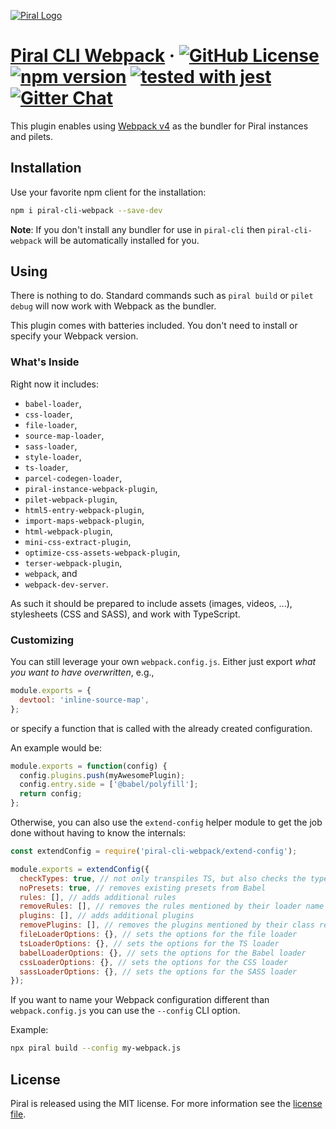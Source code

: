 [![Piral Logo](https://github.com/smapiot/piral/raw/main/docs/assets/logo.png)](https://piral.io)

# [Piral CLI Webpack](https://piral.io) &middot; [![GitHub License](https://img.shields.io/badge/license-MIT-blue.svg)](https://github.com/smapiot/piral-cli-webpack/blob/main/LICENSE) [![npm version](https://img.shields.io/npm/v/piral-cli-webpack.svg?style=flat)](https://www.npmjs.com/package/piral-cli-webpack) [![tested with jest](https://img.shields.io/badge/tested_with-jest-99424f.svg)](https://jestjs.io) [![Gitter Chat](https://badges.gitter.im/gitterHQ/gitter.png)](https://gitter.im/piral-io/community)

This plugin enables using [Webpack v4](https://webpack.js.org) as the bundler for Piral instances and pilets.

## Installation

Use your favorite npm client for the installation:

```sh
npm i piral-cli-webpack --save-dev
```

**Note**: If you don't install any bundler for use in `piral-cli` then `piral-cli-webpack` will be automatically installed for you.

## Using

There is nothing to do. Standard commands such as `piral build` or `pilet debug` will now work with Webpack as the bundler.

This plugin comes with batteries included. You don't need to install or specify your Webpack version.

### What's Inside

Right now it includes:

- `babel-loader`,
- `css-loader`,
- `file-loader`,
- `source-map-loader`,
- `sass-loader`,
- `style-loader`,
- `ts-loader`,
- `parcel-codegen-loader`,
- `piral-instance-webpack-plugin`,
- `pilet-webpack-plugin`,
- `html5-entry-webpack-plugin`,
- `import-maps-webpack-plugin`,
- `html-webpack-plugin`,
- `mini-css-extract-plugin`,
- `optimize-css-assets-webpack-plugin`,
- `terser-webpack-plugin`,
- `webpack`, and
- `webpack-dev-server`.

As such it should be prepared to include assets (images, videos, ...), stylesheets (CSS and SASS), and work with TypeScript.

### Customizing

You can still leverage your own `webpack.config.js`. Either just export *what you want to have overwritten*, e.g.,

```js
module.exports = {
  devtool: 'inline-source-map',
};
```

or specify a function that is called with the already created configuration.

An example would be:

```js
module.exports = function(config) {
  config.plugins.push(myAwesomePlugin);
  config.entry.side = ['@babel/polyfill'];
  return config;
};
```

Otherwise, you can also use the `extend-config` helper module to get the job done without having to know the internals:

```js
const extendConfig = require('piral-cli-webpack/extend-config');

module.exports = extendConfig({
  checkTypes: true, // not only transpiles TS, but also checks the types
  noPresets: true, // removes existing presets from Babel
  rules: [], // adds additional rules
  removeRules: [], // removes the rules mentioned by their loader name
  plugins: [], // adds additional plugins
  removePlugins: [], // removes the plugins mentioned by their class reference
  fileLoaderOptions: {}, // sets the options for the file loader
  tsLoaderOptions: {}, // sets the options for the TS loader
  babelLoaderOptions: {}, // sets the options for the Babel loader
  cssLoaderOptions: {}, // sets the options for the CSS loader
  sassLoaderOptions: {}, // sets the options for the SASS loader
});
```

If you want to name your Webpack configuration different than `webpack.config.js` you can use the `--config` CLI option.

Example:

```sh
npx piral build --config my-webpack.js
```

## License

Piral is released using the MIT license. For more information see the [license file](./LICENSE).
